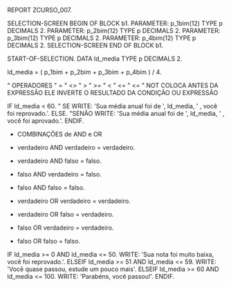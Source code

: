 REPORT ZCURSO_007.

SELECTION-SCREEN BEGIN OF BLOCK b1.
  PARAMETER: p_1bim(12) TYPE p DECIMALS 2.
  PARAMETER: p_2bim(12) TYPE p DECIMALS 2.
  PARAMETER: p_3bim(12) TYPE p DECIMALS 2.
  PARAMETER: p_4bim(12) TYPE p DECIMALS 2.
SELECTION-SCREEN END OF BLOCK b1.

START-OF-SELECTION.
  DATA ld_media TYPE p DECIMALS 2.

  ld_media = ( p_1bim + p_2bim + p_3bim + p_4bim ) / 4.

" OPERADORES
" =
" <>
" >
" >=
" <
" <=
" <=
" NOT COLOCA ANTES DA EXPRESSÃO ELE INVERTE O RESULTADO DA CONDIÇÃO OU EXPRESSÃO


IF ld_media < 60. " SE
  WRITE: 'Sua média anual foi de ', ld_media, ' , você foi reprovado.'.
ELSE. "SENÃO
  WRITE: 'Sua média anual foi de ', ld_media, ' , você foi aprovado.'.
ENDIF.

* COMBINAÇÕES de AND e OR
* verdadeiro AND verdadeiro = verdadeiro.
* verdadeiro AND falso      = falso.
* falso      AND verdadeiro = falso.
* falso      AND falso      = falso.

* verdadeiro OR verdadeiro = verdadeiro.
* verdadeiro OR falso      = verdadeiro.
* falso      OR verdadeiro = verdadeiro.
* falso      OR falso      = falso.

IF ld_media >= 0 AND ld_media <= 50.
  WRITE: 'Sua nota foi muito baixa, você foi reprovado.'.
ELSEIF ld_media >= 51 AND ld_media <= 59.
  WRITE: 'Você quase passou, estude um pouco mais'.
ELSEIF ld_media >= 60 AND ld_media <= 100.
  WRITE: 'Parabéns, você passou!'.
ENDIF.
